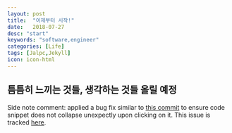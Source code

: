 ```yaml
---
layout: post
title:  "이제부터 시작!"
date:   2018-07-27
desc: "start"
keywords: "software,engineer"
categories: [Life]
tags: [Jalpc,Jekyll]
icon: icon-html
---
```


틈틈히 느끼는 것들, 생각하는 것들 올릴 예정
---

Side note comment: applied a bug fix similar to [this commit](https://github.com/Atlas7/atlas7.github.io/commit/6659f4a47f6ec66987adb0f683a9c6f3842252ae#diff-818954a41dbfb01af70050a459c603b9) to ensure code snippet does not collapse unexpectly upon clicking on it. This issue is tracked [here](https://github.com/jarrekk/Jalpc/issues/97).
